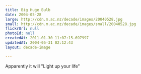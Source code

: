 ```yaml
---
title: Big Huge Bulb
date: 2004-05-28
large: http://cdn.m.ac.nz/decade/images/20040528.jpg
small: http://cdn.m.ac.nz/decade/images/small/20040528.jpg
flickrUrl: null
photoId: null
createdAt: 2011-01-30 11:07:15.697997
updatedAt: 2004-05-31 02:12:43
layout: decade-image

---
```

Apparently it will "Light up your life"

